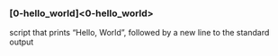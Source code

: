 ### [0-hello_world]<0-hello_world>
script that prints “Hello, World”, followed by a new line to the standard output
